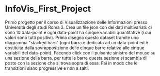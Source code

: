 # InfoVis_First_Project
Primo progetto per il corso di Visualizzazione delle Informazioni presso Università degli studi Roma 3.
Crea un file json con dei dati multivariati: ci sono 10 data-point e ogni data-point ha cinque variabili quantitative (i cui valori sono tutti positivi). Prima disegna questo dataset tramite uno diagramma "stacked bars" (ogni barra è dedicata ad un data-point ed è costituita dalla sovrapposizione delle cinque barre relative alle cinque variabili del data-point). Facendo click con il pulsante sinistro del mouse su una sezione della barra, per tutte le barre questa sezione si scambia di posto con la sezione che si trova sopra di essa. Fai in modo che le transizioni siano progressive e non a salti. 

